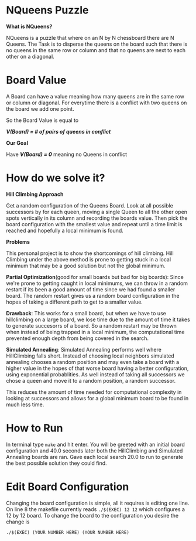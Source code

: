 # NQueens Puzzle

**What is NQueens?** 

NQueens is a puzzle that where on an N by N chessboard there are N Queens. The Task is to disperse the queens on the board such that there is no queens in the same row or column and that no queens are next to each other on a diagonal.

# Board Value 

A Board can have a value meaning how many queens are in the same row or column or diagonal. For everytime there is a conflict with two queens on the board we add one point. 

So the Board Value is equal to

***V(Board) = # of pairs of queens in conflict***

**Our Goal**

Have ***V(Board) = 0*** meaning no Queens in conflict


# How do we solve it? 

**Hill Climbing Approach**

Get a random configuration of the Queens Board. Look at all possible successors by for each queen, moving a single Queen to all the other open spots vertically in its column and recording the boards value. Then pick the board configuration with the smallest value and repeat until a time limit is reached and hopefully a local minimum is found.

**Problems**

This personal project is to show the shortcomings of hill climbing. Hill Climbing under the above method is prone to getting stuck in a local minimum that may be a good solution but not the global minimum.

**Partial Optimization**(good for small boards but bad for big boards):
Since we're prone to getting caught in local minimums, we can throw in a random restart if its been a good amount of time since we had found a smaller board. The random restart gives us a random board configuration in the hopes of taking a different path to get to a smaller value.

**Drawback**:
This works for a small board, but when we have to use hillclimbing on a large board, we lose time due to the amount of time it takes to generate succesorrs of a board. So a random restart may be thrown when instead of being trapped in a local minimum, the computational time prevented enough depth from being covered in the search.

**Simulated Annealing**:
Simulated Annealing performs well where HillClimbing falls short. Instead of choosing local neighbors simulated annealing chooses a random position and may even take a board with a higher value in the hopes of that worse board having a better configuration, using exponential probablities. As well instead of taking all successors we chose a queen and move it to a random position, a random successor.

This reduces the amount of time needed for computational complexity in looking at successors and allows for a global minimum board to be found in much less time.

# How to Run 

In terminal type `make` and hit enter. You will be greeted with an initial board configuration and 40.0 seconds later both the HillClimbing and Simulated Annealing boards are ran. Gave each local search 20.0 to run to generate the best possible solution they could find.

# Edit Board Configuration

Changing the board configuration is simple, all it requires is editing one line.
On line 8 the makefile currently reads `./$(EXEC) 12 12` which configures a 12 by 12 board. To change the board to the configuration you desire the change is 

`./$(EXEC) (YOUR NUMBER HERE) (YOUR NUMBER HERE)`
